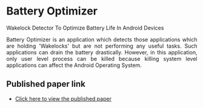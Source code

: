 # Battery Optimizer
Wakelock Detector To Optimize Battery Life In Android Devices

<p align="justify">
Battery Optimizer is an application which detects those applications which are holding 'Wakelocks' but are not performing any useful tasks. Such applications can drain the battery drastically. However, in this application, only user level process can be killed because killing system level applications can affect the Android Operating System.

## Published paper link
* [Click here to view the published paper](http://www.ijedr.org/viewfulltext.php?&p_id=IJEDR1502012)
</p>
